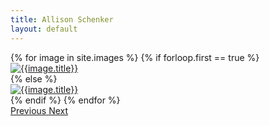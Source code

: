 ```yaml
---
title: Allison Schenker
layout: default
---
```

<div class="row carousel-row">
  <div id="carouselExampleFade" class="carousel slide carousel-fade col-12" data-ride="carousel">
    <div class="carousel-inner">
      {% for image in site.images %}
        {% if forloop.first == true %}
          <div class="carousel-item active">
            <a href="/pages/portfolios"><img class="d-block w-100 carousel-img" src="{{image.img_src}}" alt="{{image.title}}"></a>
          </div>
        {% else %}
          <div class="carousel-item carousel-img">
            <a href="/pages/portfolios"><img class="d-block w-100" src="{{image.img_src}}" alt="{{image.title}}"></a>
          </div>
        {% endif %}
      {% endfor %}
    </div>
    <a class="carousel-control-prev" href="#carouselExampleFade" role="button" data-slide="prev">
      <span class="carousel-control-prev-icon" aria-hidden="true"></span>
      <span class="sr-only">Previous</span>
    </a>
    <a class="carousel-control-next" href="#carouselExampleFade" role="button" data-slide="next">
      <span class="carousel-control-next-icon" aria-hidden="true"></span>
      <span class="sr-only">Next</span>
    </a>
  </div>
</div>
